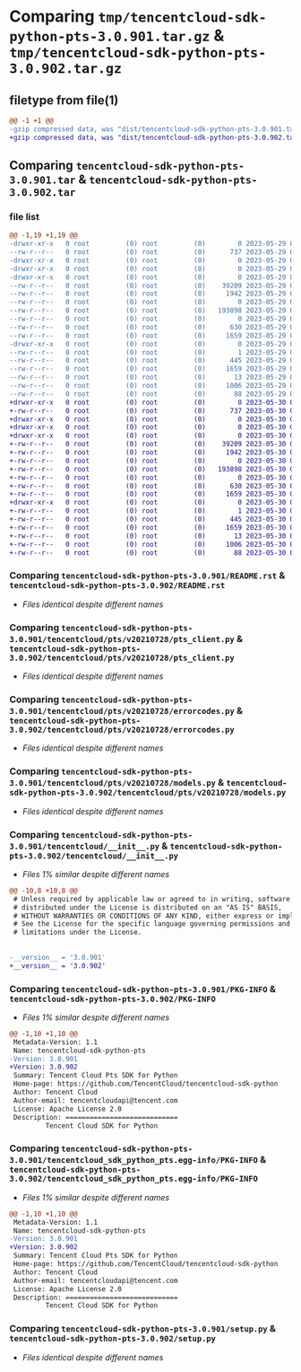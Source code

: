 # Comparing `tmp/tencentcloud-sdk-python-pts-3.0.901.tar.gz` & `tmp/tencentcloud-sdk-python-pts-3.0.902.tar.gz`

## filetype from file(1)

```diff
@@ -1 +1 @@
-gzip compressed data, was "dist/tencentcloud-sdk-python-pts-3.0.901.tar", last modified: Mon May 29 02:33:58 2023, max compression
+gzip compressed data, was "dist/tencentcloud-sdk-python-pts-3.0.902.tar", last modified: Tue May 30 00:29:40 2023, max compression
```

## Comparing `tencentcloud-sdk-python-pts-3.0.901.tar` & `tencentcloud-sdk-python-pts-3.0.902.tar`

### file list

```diff
@@ -1,19 +1,19 @@
-drwxr-xr-x   0 root         (0) root         (0)        0 2023-05-29 02:33:58.000000 tencentcloud-sdk-python-pts-3.0.901/
--rw-r--r--   0 root         (0) root         (0)      737 2023-05-29 02:33:58.000000 tencentcloud-sdk-python-pts-3.0.901/README.rst
-drwxr-xr-x   0 root         (0) root         (0)        0 2023-05-29 02:33:58.000000 tencentcloud-sdk-python-pts-3.0.901/tencentcloud/
-drwxr-xr-x   0 root         (0) root         (0)        0 2023-05-29 02:33:58.000000 tencentcloud-sdk-python-pts-3.0.901/tencentcloud/pts/
-drwxr-xr-x   0 root         (0) root         (0)        0 2023-05-29 02:33:58.000000 tencentcloud-sdk-python-pts-3.0.901/tencentcloud/pts/v20210728/
--rw-r--r--   0 root         (0) root         (0)    39209 2023-05-29 02:33:58.000000 tencentcloud-sdk-python-pts-3.0.901/tencentcloud/pts/v20210728/pts_client.py
--rw-r--r--   0 root         (0) root         (0)     1942 2023-05-29 02:33:58.000000 tencentcloud-sdk-python-pts-3.0.901/tencentcloud/pts/v20210728/errorcodes.py
--rw-r--r--   0 root         (0) root         (0)        0 2023-05-29 02:33:58.000000 tencentcloud-sdk-python-pts-3.0.901/tencentcloud/pts/v20210728/__init__.py
--rw-r--r--   0 root         (0) root         (0)   193898 2023-05-29 02:33:58.000000 tencentcloud-sdk-python-pts-3.0.901/tencentcloud/pts/v20210728/models.py
--rw-r--r--   0 root         (0) root         (0)        0 2023-05-29 02:33:58.000000 tencentcloud-sdk-python-pts-3.0.901/tencentcloud/pts/__init__.py
--rw-r--r--   0 root         (0) root         (0)      630 2023-05-29 02:33:58.000000 tencentcloud-sdk-python-pts-3.0.901/tencentcloud/__init__.py
--rw-r--r--   0 root         (0) root         (0)     1659 2023-05-29 02:33:58.000000 tencentcloud-sdk-python-pts-3.0.901/PKG-INFO
-drwxr-xr-x   0 root         (0) root         (0)        0 2023-05-29 02:33:58.000000 tencentcloud-sdk-python-pts-3.0.901/tencentcloud_sdk_python_pts.egg-info/
--rw-r--r--   0 root         (0) root         (0)        1 2023-05-29 02:33:58.000000 tencentcloud-sdk-python-pts-3.0.901/tencentcloud_sdk_python_pts.egg-info/dependency_links.txt
--rw-r--r--   0 root         (0) root         (0)      445 2023-05-29 02:33:58.000000 tencentcloud-sdk-python-pts-3.0.901/tencentcloud_sdk_python_pts.egg-info/SOURCES.txt
--rw-r--r--   0 root         (0) root         (0)     1659 2023-05-29 02:33:58.000000 tencentcloud-sdk-python-pts-3.0.901/tencentcloud_sdk_python_pts.egg-info/PKG-INFO
--rw-r--r--   0 root         (0) root         (0)       13 2023-05-29 02:33:58.000000 tencentcloud-sdk-python-pts-3.0.901/tencentcloud_sdk_python_pts.egg-info/top_level.txt
--rw-r--r--   0 root         (0) root         (0)     1006 2023-05-29 02:33:58.000000 tencentcloud-sdk-python-pts-3.0.901/setup.py
--rw-r--r--   0 root         (0) root         (0)       88 2023-05-29 02:33:58.000000 tencentcloud-sdk-python-pts-3.0.901/setup.cfg
+drwxr-xr-x   0 root         (0) root         (0)        0 2023-05-30 00:29:40.000000 tencentcloud-sdk-python-pts-3.0.902/
+-rw-r--r--   0 root         (0) root         (0)      737 2023-05-30 00:29:40.000000 tencentcloud-sdk-python-pts-3.0.902/README.rst
+drwxr-xr-x   0 root         (0) root         (0)        0 2023-05-30 00:29:40.000000 tencentcloud-sdk-python-pts-3.0.902/tencentcloud/
+drwxr-xr-x   0 root         (0) root         (0)        0 2023-05-30 00:29:40.000000 tencentcloud-sdk-python-pts-3.0.902/tencentcloud/pts/
+drwxr-xr-x   0 root         (0) root         (0)        0 2023-05-30 00:29:40.000000 tencentcloud-sdk-python-pts-3.0.902/tencentcloud/pts/v20210728/
+-rw-r--r--   0 root         (0) root         (0)    39209 2023-05-30 00:29:40.000000 tencentcloud-sdk-python-pts-3.0.902/tencentcloud/pts/v20210728/pts_client.py
+-rw-r--r--   0 root         (0) root         (0)     1942 2023-05-30 00:29:40.000000 tencentcloud-sdk-python-pts-3.0.902/tencentcloud/pts/v20210728/errorcodes.py
+-rw-r--r--   0 root         (0) root         (0)        0 2023-05-30 00:29:40.000000 tencentcloud-sdk-python-pts-3.0.902/tencentcloud/pts/v20210728/__init__.py
+-rw-r--r--   0 root         (0) root         (0)   193898 2023-05-30 00:29:40.000000 tencentcloud-sdk-python-pts-3.0.902/tencentcloud/pts/v20210728/models.py
+-rw-r--r--   0 root         (0) root         (0)        0 2023-05-30 00:29:40.000000 tencentcloud-sdk-python-pts-3.0.902/tencentcloud/pts/__init__.py
+-rw-r--r--   0 root         (0) root         (0)      630 2023-05-30 00:29:40.000000 tencentcloud-sdk-python-pts-3.0.902/tencentcloud/__init__.py
+-rw-r--r--   0 root         (0) root         (0)     1659 2023-05-30 00:29:40.000000 tencentcloud-sdk-python-pts-3.0.902/PKG-INFO
+drwxr-xr-x   0 root         (0) root         (0)        0 2023-05-30 00:29:40.000000 tencentcloud-sdk-python-pts-3.0.902/tencentcloud_sdk_python_pts.egg-info/
+-rw-r--r--   0 root         (0) root         (0)        1 2023-05-30 00:29:40.000000 tencentcloud-sdk-python-pts-3.0.902/tencentcloud_sdk_python_pts.egg-info/dependency_links.txt
+-rw-r--r--   0 root         (0) root         (0)      445 2023-05-30 00:29:40.000000 tencentcloud-sdk-python-pts-3.0.902/tencentcloud_sdk_python_pts.egg-info/SOURCES.txt
+-rw-r--r--   0 root         (0) root         (0)     1659 2023-05-30 00:29:40.000000 tencentcloud-sdk-python-pts-3.0.902/tencentcloud_sdk_python_pts.egg-info/PKG-INFO
+-rw-r--r--   0 root         (0) root         (0)       13 2023-05-30 00:29:40.000000 tencentcloud-sdk-python-pts-3.0.902/tencentcloud_sdk_python_pts.egg-info/top_level.txt
+-rw-r--r--   0 root         (0) root         (0)     1006 2023-05-30 00:29:40.000000 tencentcloud-sdk-python-pts-3.0.902/setup.py
+-rw-r--r--   0 root         (0) root         (0)       88 2023-05-30 00:29:40.000000 tencentcloud-sdk-python-pts-3.0.902/setup.cfg
```

### Comparing `tencentcloud-sdk-python-pts-3.0.901/README.rst` & `tencentcloud-sdk-python-pts-3.0.902/README.rst`

 * *Files identical despite different names*

### Comparing `tencentcloud-sdk-python-pts-3.0.901/tencentcloud/pts/v20210728/pts_client.py` & `tencentcloud-sdk-python-pts-3.0.902/tencentcloud/pts/v20210728/pts_client.py`

 * *Files identical despite different names*

### Comparing `tencentcloud-sdk-python-pts-3.0.901/tencentcloud/pts/v20210728/errorcodes.py` & `tencentcloud-sdk-python-pts-3.0.902/tencentcloud/pts/v20210728/errorcodes.py`

 * *Files identical despite different names*

### Comparing `tencentcloud-sdk-python-pts-3.0.901/tencentcloud/pts/v20210728/models.py` & `tencentcloud-sdk-python-pts-3.0.902/tencentcloud/pts/v20210728/models.py`

 * *Files identical despite different names*

### Comparing `tencentcloud-sdk-python-pts-3.0.901/tencentcloud/__init__.py` & `tencentcloud-sdk-python-pts-3.0.902/tencentcloud/__init__.py`

 * *Files 1% similar despite different names*

```diff
@@ -10,8 +10,8 @@
 # Unless required by applicable law or agreed to in writing, software
 # distributed under the License is distributed on an "AS IS" BASIS,
 # WITHOUT WARRANTIES OR CONDITIONS OF ANY KIND, either express or implied.
 # See the License for the specific language governing permissions and
 # limitations under the License.
 
 
-__version__ = '3.0.901'
+__version__ = '3.0.902'
```

### Comparing `tencentcloud-sdk-python-pts-3.0.901/PKG-INFO` & `tencentcloud-sdk-python-pts-3.0.902/PKG-INFO`

 * *Files 1% similar despite different names*

```diff
@@ -1,10 +1,10 @@
 Metadata-Version: 1.1
 Name: tencentcloud-sdk-python-pts
-Version: 3.0.901
+Version: 3.0.902
 Summary: Tencent Cloud Pts SDK for Python
 Home-page: https://github.com/TencentCloud/tencentcloud-sdk-python
 Author: Tencent Cloud
 Author-email: tencentcloudapi@tencent.com
 License: Apache License 2.0
 Description: ============================
         Tencent Cloud SDK for Python
```

### Comparing `tencentcloud-sdk-python-pts-3.0.901/tencentcloud_sdk_python_pts.egg-info/PKG-INFO` & `tencentcloud-sdk-python-pts-3.0.902/tencentcloud_sdk_python_pts.egg-info/PKG-INFO`

 * *Files 1% similar despite different names*

```diff
@@ -1,10 +1,10 @@
 Metadata-Version: 1.1
 Name: tencentcloud-sdk-python-pts
-Version: 3.0.901
+Version: 3.0.902
 Summary: Tencent Cloud Pts SDK for Python
 Home-page: https://github.com/TencentCloud/tencentcloud-sdk-python
 Author: Tencent Cloud
 Author-email: tencentcloudapi@tencent.com
 License: Apache License 2.0
 Description: ============================
         Tencent Cloud SDK for Python
```

### Comparing `tencentcloud-sdk-python-pts-3.0.901/setup.py` & `tencentcloud-sdk-python-pts-3.0.902/setup.py`

 * *Files identical despite different names*

